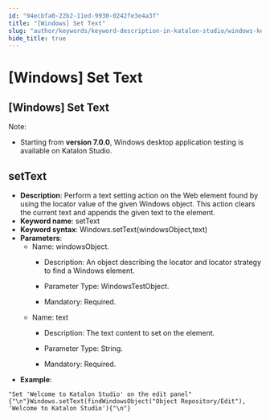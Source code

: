 ```yaml
---
id: "94ecbfa0-22b2-11ed-9930-0242fe3e4a3f"
title: "[Windows] Set Text"
slug: "author/keywords/keyword-description-in-katalon-studio/windows-keywords/windows-set-text"
hide_title: true
---
```


# <a id="id_0" class="anchor_top_offset"/><a id="ariaid-title1" class="anchor_top_offset"/>[Windows] Set Text


## <a id="id_0__id" class="anchor_top_offset"/>[Windows] Set Text

              
<div xmlns="http://www.w3.org/1999/xhtml" className="note note note_note"><span className="note__title">Note:</span> 
  <ul className="ul"><li className="li"><p className="p">Starting from <strong className="ph b">version 7.0.0</strong>, Windows desktop
        application testing is available on Katalon Studio.</p></li></ul>
</div>
      

## <a id="id_0__id_1" class="anchor_top_offset"/>setText

              
<ul xmlns="http://www.w3.org/1999/xhtml" className="ul"><li className="li">     <strong className="ph b">Description</strong>: Perform a text setting action on the Web element found by using the locator value of the given Windows object. This action clears the current text and appends the given text to the element.</li><li className="li">     <strong className="ph b">Keyword name</strong>: setText</li><li className="li">     <strong className="ph b">Keyword syntax</strong>:     Windows.setText(windowsObject,text)</li><li className="li">     <strong className="ph b">Parameters</strong>:      <ul className="ul"><li className="li">Name: windowsObject.<ul className="ul"><li className="li"><p className="p">Description: An object describing the locator and locator strategy to find a Windows element.</p></li><li className="li"><p className="p">Parameter Type: WindowsTestObject.</p></li><li className="li"><p className="p">Mandatory: Required. </p></li></ul></li><li className="li">Name: text<ul className="ul"><li className="li"><p className="p">Description: The text content to set on the element.</p></li><li className="li"><p className="p">Parameter Type: String.</p></li><li className="li"><p className="p">Mandatory: Required. </p></li></ul></li></ul>   </li><li className="li">     <strong className="ph b">Example</strong>:</li></ul> 
              
<pre xmlns="http://www.w3.org/1999/xhtml" className="pre codeblock"><code>"Set 'Welcome to Katalon Studio' on the edit panel"{"\n"}Windows.setText(findWindowsObject("Object Repository/Edit"), 'Welcome to Katalon Studio'){"\n"}</code></pre> 
            
